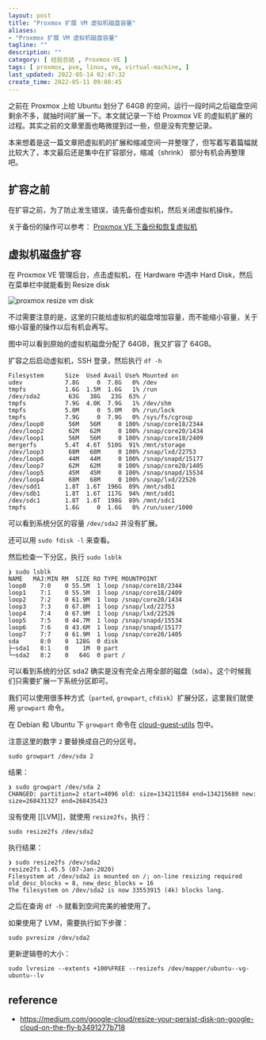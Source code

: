 ```yaml
---
layout: post
title: "Proxmox 扩展 VM 虚拟机磁盘容量"
aliases:
- "Proxmox 扩展 VM 虚拟机磁盘容量"
tagline: ""
description: ""
category: [ 经验总结 , Proxmox-VE ]
tags: [ proxmox, pve, linux, vm, virtual-machine, ]
last_updated: 2022-05-14 02:47:32
create_time: 2022-05-11 09:00:45
---
```


之前在 Proxmox 上给 Ubuntu 划分了 64GB 的空间，运行一段时间之后磁盘空间剩余不多，就抽时间扩展一下。本文就记录一下给 Proxmox VE 的虚拟机扩展的过程。其实之前的文章里面也略微提到过一些，但是没有完整记录。

本来想着是这一篇文章把虚拟机的扩展和缩减空间一并整理了，但写着写着篇幅就比较大了，本文最后还是集中在扩容部分，缩减（shrink） 部分有机会再整理吧。

## 扩容之前
在扩容之前，为了防止发生错误，请先备份虚拟机，然后关闭虚拟机操作。

关于备份的操作可以参考： [Proxmox VE 下备份和恢复虚拟机](/post/2021/11/proxmox-ve-backup-and-restore.html)

## 虚拟机磁盘扩容

在 Proxmox VE 管理后台，点击虚拟机，在 Hardware 中选中 Hard Disk，然后在菜单栏中就能看到 Resize disk

![proxmox resize vm disk](https://photo.einverne.info/images/2022/05/11/drb6.png)

不过需要注意的是，这里的只能给虚拟机的磁盘增加容量，而不能缩小容量，关于缩小容量的操作以后有机会再写。

图中可以看到原始的虚拟机磁盘分配了 64GB，我又扩容了 64GB。

扩容之后启动虚拟机，SSH 登录，然后执行 `df -h`

```
Filesystem      Size  Used Avail Use% Mounted on
udev            7.8G     0  7.8G   0% /dev
tmpfs           1.6G  1.5M  1.6G   1% /run
/dev/sda2        63G   38G   23G  63% /
tmpfs           7.9G  4.0K  7.9G   1% /dev/shm
tmpfs           5.0M     0  5.0M   0% /run/lock
tmpfs           7.9G     0  7.9G   0% /sys/fs/cgroup
/dev/loop0       56M   56M     0 100% /snap/core18/2344
/dev/loop2       62M   62M     0 100% /snap/core20/1434
/dev/loop1       56M   56M     0 100% /snap/core18/2409
mergerfs        5.4T  4.6T  510G  91% /mnt/storage
/dev/loop3       68M   68M     0 100% /snap/lxd/22753
/dev/loop6       44M   44M     0 100% /snap/snapd/15177
/dev/loop7       62M   62M     0 100% /snap/core20/1405
/dev/loop5       45M   45M     0 100% /snap/snapd/15534
/dev/loop4       68M   68M     0 100% /snap/lxd/22526
/dev/sdd1       1.8T  1.6T  196G  89% /mnt/sdb1
/dev/sdb1       1.8T  1.6T  117G  94% /mnt/sdd1
/dev/sdc1       1.8T  1.6T  198G  89% /mnt/sdc1
tmpfs           1.6G     0  1.6G   0% /run/user/1000
```

可以看到系统分区的容量 `/dev/sda2` 并没有扩展。

还可以用 `sudo fdisk -l` 来查看。

然后检查一下分区，执行 `sudo lsblk`

```
❯ sudo lsblk
NAME   MAJ:MIN RM  SIZE RO TYPE MOUNTPOINT
loop0    7:0    0 55.5M  1 loop /snap/core18/2344
loop1    7:1    0 55.5M  1 loop /snap/core18/2409
loop2    7:2    0 61.9M  1 loop /snap/core20/1434
loop3    7:3    0 67.8M  1 loop /snap/lxd/22753
loop4    7:4    0 67.9M  1 loop /snap/lxd/22526
loop5    7:5    0 44.7M  1 loop /snap/snapd/15534
loop6    7:6    0 43.6M  1 loop /snap/snapd/15177
loop7    7:7    0 61.9M  1 loop /snap/core20/1405
sda      8:0    0  128G  0 disk
├─sda1   8:1    0    1M  0 part
└─sda2   8:2    0   64G  0 part /
```

可以看到系统的分区 sda2 确实是没有完全占用全部的磁盘（sda）。这个时候我们只需要扩展一下系统分区即可。

我们可以使用很多种方式（`parted`, `growpart`, `cfdisk`）扩展分区，这里我们就使用 `growpart` 命令。

在 Debian 和 Ubuntu 下 `growpart` 命令在 [cloud-guest-utils](https://packages.debian.org/stretch/cloud-guest-utils) 包中。

注意这里的数字 `2` 要替换成自己的分区号。

    sudo growpart /dev/sda 2

结果：

```
❯ sudo growpart /dev/sda 2
CHANGED: partition=2 start=4096 old: size=134211584 end=134215680 new: size=268431327 end=268435423
```

没有使用 [[LVM]]，就使用 `resize2fs`，执行：

    sudo resize2fs /dev/sda2

执行结果：

```
❯ sudo resize2fs /dev/sda2
resize2fs 1.45.5 (07-Jan-2020)
Filesystem at /dev/sda2 is mounted on /; on-line resizing required
old_desc_blocks = 8, new_desc_blocks = 16
The filesystem on /dev/sda2 is now 33553915 (4k) blocks long.
```

之后在查询 `df -h` 就看到空间完美的被使用了。

如果使用了 LVM，需要执行如下步骤：

```
sudo pvresize /dev/sda2
```

更新逻辑卷的大小：

```
sudo lvresize --extents +100%FREE --resizefs /dev/mapper/ubuntu--vg-ubuntu--lv
```

## reference

- <https://medium.com/google-cloud/resize-your-persist-disk-on-google-cloud-on-the-fly-b3491277b718>
